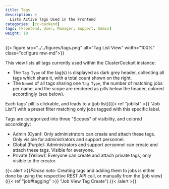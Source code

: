 ```yaml
---
title: Tags
description: >
  Lists Active Tags Used in the Frontend
categories: [cc-backend]
tags: [Frontend, User, Manager, Support, Admin]
weight: 10
---
```


{{< figure src="../../figures/tags.png" alt="Tag List View" width="100%" class="ccfigure mw-md">}}

This view lists all tags currently used within the ClusterCockpit instance:

* The `Tag Type` of the tag(s) is displayed as dark grey header, collecting all tags which share it, with a total count shown on the right.
* The `Name`s of all tags sharing one `Tag Type`, the number of matching jobs per name, and the scope are rendered as pills below the header, colored accordingly (see below).

Each tags' pill is clickable, and leads to a [job list]({{< ref "joblist" >}} "Job List") with a preset filter matching only jobs tagged with this specific label.

Tags are categorized into three "Scopes" of visibility, and colored accordingly:

* Admin (Cyan): Only administrators can create and attach these tags. Only visible for administrators and support personnel.
* Global (Purple): Administrators and support personnel can create and attach these tags. Visible for everyone.
* Private (Yellow): Everyone can create and attach private tags, only visible to the creator.

{{< alert >}}*Please note:* Creating tags and adding them to jobs is either done by using the respective REST API call, or manually from the [job view]({{< ref "job#tagging" >}} "Job View Tag Create").{{< /alert >}}